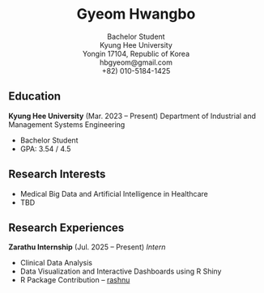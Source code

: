 <h1 align="center">Gyeom Hwangbo</h1>
<p align="center">
  Bachelor Student<br>
  Kyung Hee University<br>
  Yongin 17104, Republic of Korea<br>
  hbgyeom@gmail.com<br>
  +82) 010-5184-1425
</p>

## Education
**Kyung Hee University** (Mar. 2023 – Present)
Department of Industrial and Management Systems Engineering
- Bachelor Student
- GPA: 3.54 / 4.5

## Research Interests
- Medical Big Data and Artificial Intelligence in Healthcare
- TBD
## Research Experiences
**Zarathu Internship** (Jul. 2025 – Present)
*Intern*
- Clinical Data Analysis
- Data Visualization and Interactive Dashboards using R Shiny
- R Package Contribution – [rashnu](https://github.com/zarathucorp/rashnu)
